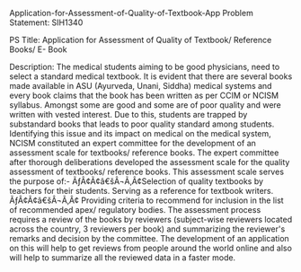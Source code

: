 Application-for-Assessment-of-Quality-of-Textbook-App
Problem Statement: SIH1340

PS Title: Application for Assessment of Quality of Textbook/ Reference Books/ E- Book

Description: 
The medical students aiming to be good physicians, need to select a standard medical textbook. It is evident that there are several books made available in ASU (Ayurveda, Unani, Siddha) medical systems and every book claims that the book has been written as per CCIM or NCISM syllabus. Amongst some are good and some are of poor quality and were written with vested interest. Due to this, students are trapped by substandard books that leads to poor quality standard among students. Identifying this issue and its impact on medical on the medical system, NCISM constituted an expert committee for the development of an assessment scale for textbooks/ reference books. The expert committee after thorough deliberations developed the assessment scale for the quality assessment of textbooks/ reference books. This assessment scale serves the purpose of:- ÃƒÂ¢Ã¢â€šÂ¬Ã‚Â¢Selection of quality textbooks by teachers for their students. Serving as a reference for textbook writers. ÃƒÂ¢Ã¢â€šÂ¬Ã‚Â¢ Providing criteria to recommend for inclusion in the list of recommended apex/ regulatory bodies. The assessment process requires a review of the books by reviewers (subject-wise reviewers located across the country, 3 reviewers per book) and summarizing the reviewer's remarks and decision by the committee. The development of an application on this will help to get reviews from people around the world online and also will help to summarize all the reviewed data in a faster mode.
